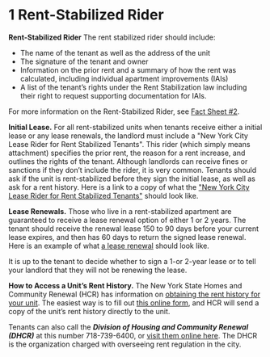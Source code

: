 # 1 Rent-Stabilized Rider

**Rent-Stabilized Rider**
The rent stabilized rider should include:
- The name of the tenant as well as the address of the unit
- The signature of the tenant and owner 
- Information on the prior rent and a summary of how the rent was calculated, including individual apartment improvements (IAIs)
- A list of the tenant’s rights under the Rent Stabilization law including their right to request supporting documentation for IAIs.

For more information on the Rent-Stabilized Rider, see [Fact Sheet #2](http://www.nyshcr.org/Rent/FactSheets/orafac2.pdf). 

**Initial Lease.** For all rent-stabilized units when tenants receive either a initial lease or any lease renewals, the landlord must include a "New York City Lease Rider for Rent Stabilized Tenants". This rider (which simply means attachment) specifies the prior rent, the reason for a rent increase, and outlines the rights of the tenant. Although landlords can receive fines or sanctions if they don’t include the rider, it is very common. Tenants should ask if the unit is rent-stabilized before they sign the initial lease, as well as ask for a rent history. Here is a link to a copy of what the ["New York City Lease Rider for Rent Stabilized Tenants"](http://www.nyshcr.org/forms/rent/ralr1.pdf) should look like. 

**Lease Renewals.** Those who live in a rent-stabilized apartment are guaranteed to receive a lease renewal option of either 1 or 2 years. The tenant should receive the renewal lease 150 to 90 days before your current lease expires, and then has 60 days to return the signed lease renewal. Here is an example of what [a lease renewal](http://www.nyshcr.org/Forms/Rent/rtp8.pdf) should look like. 

 
It is up to the tenant to decide whether to sign a 1-or 2-year lease or to tell your landlord that they will not be renewing the lease.

**How to Access a Unit’s Rent History.** The New York State Homes and Community Renewal (HCR) has information on [obtaining the rent history for your unit](http://www.nyshcr.org/rent/tenantresources.htm). The easiest way is to fill out [this online form](https://portal.hcr.ny.gov/app/ask), and HCR will send a copy of the unit’s rent history directly to the unit.

Tenants can also call the **_Division of Housing and Community Renewal (DHCR)_** at this number 718-739-6400, or [visit them online here](http://www.nyshcr.org/AboutUs/ContactUs.htm). The DHCR is the organization charged with overseeing rent regulation in the city.
